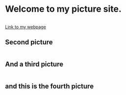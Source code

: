 # Welcome to my picture site.
<a href="https://cyberphoto.smugmug.com/Nature/Nature-Spring/i-mQPhj4G/A"><img src="https://photos.smugmug.com/Nature/Nature-Spring/i-mQPhj4G/0/47530b20/L/IMG_3505-L.jpg" alt=""></a>

[Link to my webpage][60c0c14b]

  [60c0c14b]: https://aliencoder16.github.io/my-own-site/ "My Site on github pages"

## Second picture
<a href="https://cyberphoto.smugmug.com/Nature/Nature-Spring/i-ThpkhQC/A"><img src="https://photos.smugmug.com/Nature/Nature-Spring/i-ThpkhQC/0/6a36a5cd/XL/P4120064-up-XL.jpg" alt=""></a>

## And a third picture
<a href="https://cyberphoto.smugmug.com/Nature/Nature-Spring/i-VgPKtxt/A"><img src="https://photos.smugmug.com/Nature/Nature-Spring/i-VgPKtxt/0/e1c7aa3b/XL/P4120095-XL.jpg" alt=""></a>

## and this is the fourth picture
<a href="https://cyberphoto.smugmug.com/Nature/Nature-Spring/i-qJJFmgZ/A"><img src="https://photos.smugmug.com/Nature/Nature-Spring/i-qJJFmgZ/0/177c7c49/XL/P4120135-XL.jpg" alt=""></a>
